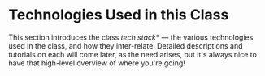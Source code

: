 # Technologies Used in this Class

This section introduces the class *tech stack** — the various technologies used in the class, and how they inter-relate. Detailed descriptions and tutorials on each will come later, as the need arises, but it's always nice to have that high-level overview of where you're going!
